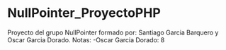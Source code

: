 # NullPointer_ProyectoPHP
Proyecto del grupo NullPointer formado por: Santiago Garcia Barquero y Oscar Garcia Dorado.
Notas:
-Oscar Garcia Dorado: 8
